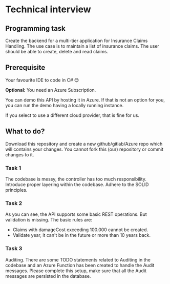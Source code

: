 # Technical interview

## Programming task
Create the backend for a multi-tier application for Insurance Claims Handling.
The use case is to maintain a list of insurance claims. The user should be able to create, delete and read claims.

## Prerequisite
Your favourite IDE to code in C# 😊

**Optional:** You need an Azure Subscription. 

You can demo this API by hosting it in Azure. If that is not an option for you, you can run the demo having a locally running instance.

If you select to use a different cloud provider, that is fine for us. 

## What to do?
Download this repository and create a new github/gitlab/Azure repo which will contains your changes. You cannot fork this (our) repository or commit changes to it. 

### Task 1
The codebase is messy, the controller has too much responsibility. Introduce proper layering within the codebase. Adhere to the SOLID principles. 

### Task 2
As you can see, the API supports some basic REST operations. But validation is missing. The basic rules are:

* Claims with damageCost exceeding 100.000 cannot be created.
* Validate year, it can't be in the future or more than 10 years back. 

### Task 3
Auditing. There are some TODO statements related to Auditing in the codebase and an Azure Function has been created to handle the Audit messages. Please complete this setup, make sure that all the Audit messages are persisted in the database. 



